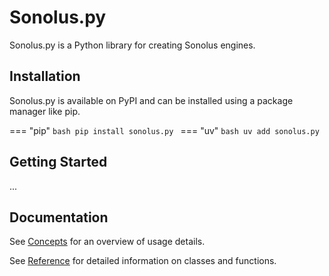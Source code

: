 # Sonolus.py
Sonolus.py is a Python library for creating Sonolus engines.

## Installation
Sonolus.py is available on PyPI and can be installed using a package manager like pip.

=== "pip"
    ```bash
    pip install sonolus.py
    ```
=== "uv"
    ```bash
    uv add sonolus.py
    ```

## Getting Started
...

## Documentation
See [Concepts](concepts/index.md) for an overview of usage details.

See [Reference](reference/index.md) for detailed information on classes and functions.
